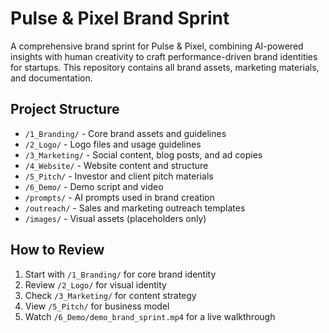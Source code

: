 # Pulse & Pixel Brand Sprint

A comprehensive brand sprint for Pulse & Pixel, combining AI-powered insights with human creativity to craft performance-driven brand identities for startups. This repository contains all brand assets, marketing materials, and documentation.

## Project Structure

- `/1_Branding/` - Core brand assets and guidelines
- `/2_Logo/` - Logo files and usage guidelines
- `/3_Marketing/` - Social content, blog posts, and ad copies
- `/4_Website/` - Website content and structure
- `/5_Pitch/` - Investor and client pitch materials
- `/6_Demo/` - Demo script and video
- `/prompts/` - AI prompts used in brand creation
- `/outreach/` - Sales and marketing outreach templates
- `/images/` - Visual assets (placeholders only)

## How to Review

1. Start with `/1_Branding/` for core brand identity
2. Review `/2_Logo/` for visual identity
3. Check `/3_Marketing/` for content strategy
4. View `/5_Pitch/` for business model
5. Watch `/6_Demo/demo_brand_sprint.mp4` for a live walkthrough
